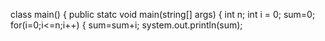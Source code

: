 class main()
{
public  statc void main(string[] args)
{
int n;
int i = 0;
sum=0;
for(i=0;i<=n;i++)
{
sum=sum+i;
system.out.println(sum);

